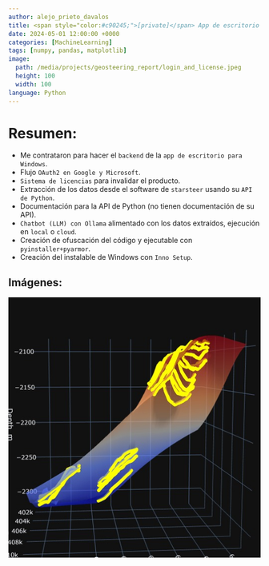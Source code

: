 ```yaml
---
author: alejo_prieto_davalos
title: <span style="color:#c90245;">[private]</span> App de escritorio para extracción y reporte de datos de geonavegación
date: 2024-05-01 12:00:00 +0000
categories: [MachineLearning]
tags: [numpy, pandas, matplotlib]
image:
  path: /media/projects/geosteering_report/login_and_license.jpeg
  height: 100
  width: 100
language: Python
---
```


# Resumen:
- Me contrataron para hacer el `backend` de la `app de escritorio para Windows`.
- Flujo `OAuth2 en Google y Microsoft`.
- `Sistema de licencias` para invalidar el producto.
- Extracción de los datos desde el software de `starsteer` usando su `API de Python`.
- Documentación para la API de Python (no tienen documentación de su API).
- `Chatbot (LLM) con Ollama` alimentado con los datos extraídos, ejecución en `local` o `cloud`.
- Creación de ofuscación del código y ejecutable con `pyinstaller+pyarmor`.
- Creación del instalable de Windows con `Inno Setup`.


## Imágenes:
<img src="/media/projects/geosteering_report/geosteering.jpeg" alt="Geosteering 3D.">

